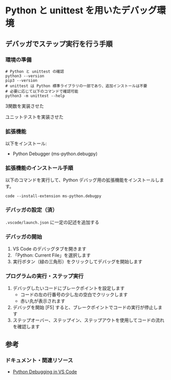 # Python と unittest を用いたデバッグ環境

## デバッガでステップ実行を行う手順

### 環境の準備

```shell
# Python と unittest の確認
python3 --version
pip3 --version
# unittest は Python 標準ライブラリの一部であり、追加インストールは不要
# 必要に応じて以下のコマンドで確認可能
python3 -m unittest --help
```

3関数を実装させた

ユニットテストを実装させた

### 拡張機能

以下をインストール:

- Python Debugger (ms-python.debugpy)

### 拡張機能のインストール手順

以下のコマンドを実行して、Python デバッグ用の拡張機能をインストールします。

```shell
code --install-extension ms-python.debugpy
```

### デバッガの設定（済）

`.vscode/launch.json` に一定の記述を追加する

### デバッガの開始

1. VS Code のデバッグタブを開きます
2. 「Python: Current File」を選択します
3. 実行ボタン（緑の三角形）をクリックしてデバッグを開始します

### プログラムの実行・ステップ実行

1. デバッグしたいコードにブレークポイントを設定します
    - コードの左の行番号の少し左の空白でクリックします
    - 赤い丸が表示されます
2. デバッグを開始 [F5] すると、ブレークポイントでコードの実行が停止します
3. ステップオーバー、ステップイン、ステップアウトを使用してコードの流れを確認します

## 参考

### ドキュメント・関連リソース

- [Python Debugging in VS Code](https://code.visualstudio.com/docs/python/debugging)
